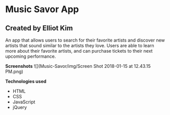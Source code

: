# **Music Savor App**
## Created by Elliot Kim

An app that allows users to search for their favorite artists and discover new artists that sound similar to the artists
they love.  Users are able to learn more about their favorite artists, and can purchase tickets to their next
upcoming performance.

**Screenshots**
![](Music-Savor/img/Screen Shot 2018-01-15 at 12.43.15 PM.png)


**Technologies used**
* HTML
* CSS
* JavaScript
* jQuery
